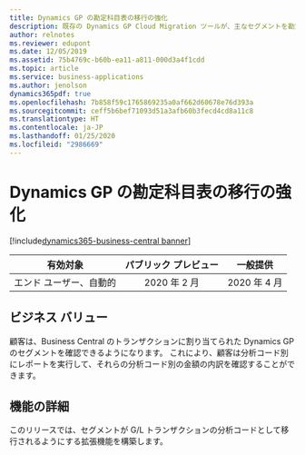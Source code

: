 ```yaml
---
title: Dynamics GP の勘定科目表の移行の強化
description: 既存の Dynamics GP Cloud Migration ツールが、主なセグメントを勘定として使用して勘定科目表を引き継ぎ、他のセグメントと分析コードも含めるように更新されます。 また、このツールで、関連するトランザクションに自動的に割り当てられた分析コードを持つトランザクションも作成されます。
author: relnotes
ms.reviewer: edupont
ms.date: 12/05/2019
ms.assetid: 75b4769c-b60b-ea11-a811-000d3a4f1cdd
ms.topic: article
ms.service: business-applications
ms.author: jenolson
dynamics365pdf: true
ms.openlocfilehash: 7b858f59c1765869235a0af662d60678e76d393a
ms.sourcegitcommit: ceff5b6bef71093d51a3afb60b3fecd4cd8a11c8
ms.translationtype: HT
ms.contentlocale: ja-JP
ms.lasthandoff: 01/25/2020
ms.locfileid: "2986669"
---
```

# <a name="enhanced-dynamics-gp-chart-of-accounts-migration"></a>Dynamics GP の勘定科目表の移行の強化
[!include[dynamics365-business-central banner](../includes/dynamics365-business-central.md)]

| 有効対象    |  パブリック プレビュー | 一般提供 | 
| ---------- | :----------: |:----------: |
|エンド ユーザー、自動的|2020 年 2 月| 2020 年 4 月|


## <a name="business-value"></a>ビジネス バリュー
<!-- bv start -->
顧客は、Business Central のトランザクションに割り当てられた Dynamics GP のセグメントを確認できるようになります。 これにより、顧客は分析コード別にレポートを実行して、それらの分析コード別の金額の内訳を確認することができます。
<!-- bv end -->



## <a name="feature-details"></a>機能の詳細
<!--feature detail start -->
このリリースでは、セグメントが G/L トランザクションの分析コードとして移行されるようにする拡張機能を構築します。  
<!--feature detail end -->










